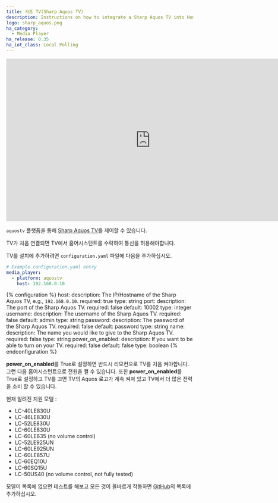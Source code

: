 ```yaml
---
title: 샤프 TV(Sharp Aquos TV)
description: Instructions on how to integrate a Sharp Aquos TV into Home Assistant.
logo: sharp_aquos.png
ha_category:
  - Media Player
ha_release: 0.35
ha_iot_class: Local Polling
---
```


<div class='videoWrapper'>
<iframe width="776" height="437" src="https://www.youtube.com/embed/-AksUMaXtUU" frameborder="0" allow="accelerometer; autoplay; encrypted-media; gyroscope; picture-in-picture" allowfullscreen></iframe>
</div>

`aquostv` 플랫폼을 통해 [Sharp Aquos TV](http://www.sharp-world.com/aquos/en/index.html)를 제어할 수 있습니다.

TV가 처음 연결되면 TV에서 홈어시스턴트를 수락하여 통신을 허용해야합니다.

TV를 설치에 추가하려면 `configuration.yaml` 파일에 다음을 추가하십시오.

```yaml
# Example configuration.yaml entry
media_player:
  - platform: aquostv
    host: 192.168.0.10
```

{% configuration %}
host:
  description: The IP/Hostname of the Sharp Aquos TV, e.g., `192.168.0.10`.
  required: true
  type: string
port:
  description: The port of the Sharp Aquos TV.
  required: false
  default: 10002
  type: integer
username:
  description: The username of the Sharp Aquos TV.
  required: false
  default: admin
  type: string
password:
  description: The password of the Sharp Aquos TV.
  required: false
  default: password
  type: string
name:
  description: The name you would like to give to the Sharp Aquos TV.
  required: false
  type: string
power_on_enabled:
  description: If you want to be able to turn on your TV.
  required: false
  default: false
  type: boolean
{% endconfiguration %}

<div class='note warning'>

**power_on_enabled**를 True로 설정하면 반드시 리모컨으로 TV를 처음 켜야합니다.
그런 다음 홈어시스턴트으로 전원을 켤 수 있습니다.
또한 **power_on_enabled**를 True로 설정하고 TV를 끄면 TV의 Aquos 로고가 계속 켜져 있고 TV에서 더 많은 전력을 소비 할 수 있습니다.

</div>

현재 알려진 지원 모델 :

- LC-40LE830U
- LC-46LE830U
- LC-52LE830U
- LC-60LE830U
- LC-60LE635 (no volume control)
- LC-52LE925UN
- LC-60LE925UN
- LC-60LE857U
- LC-60EQ10U
- LC-60SQ15U
- LC-50US40 (no volume control, not fully tested)

모델이 목록에 없으면 테스트를 해보고 모든 것이 올바르게 작동하면 [GitHub](https://github.com/home-assistant/home-assistant.io/blob/current/source/_integrations/aquostv.markdown)의 목록에 추가하십시오.